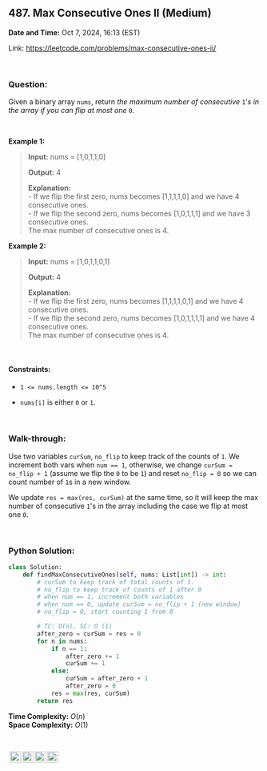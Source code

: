 ## 487. Max Consecutive Ones II (Medium)
**Date and Time:** Oct 7, 2024, 16:13 (EST)

Link: https://leetcode.com/problems/max-consecutive-ones-ii/

<br>

### Question:
Given a binary array `nums`, return _the maximum number of consecutive_ `1`'_s in the array if you can flip at most one_ `0`.

<br>

**Example 1:**
> **Input:** nums = [1,0,1,1,0]
> 
> **Output:** 4
>
> **Explanation:** <br>
> \- If we flip the first zero, nums becomes [1,1,1,1,0] and we have 4 consecutive ones. <br>
> \- If we flip the second zero, nums becomes [1,0,1,1,1] and we have 3 consecutive ones. <br>
> The max number of consecutive ones is 4.

**Example 2:**
> **Input:** nums = [1,0,1,1,0,1]
> 
> **Output:** 4
>
> **Explanation:** <br>
> \- If we flip the first zero, nums becomes [1,1,1,1,0,1] and we have 4 consecutive ones. <br>
> \- If we flip the second zero, nums becomes [1,0,1,1,1,1] and we have 4 consecutive ones. <br>
> The max number of consecutive ones is 4.

<br>

#### Constraints:
* `1 <= nums.length <= 10^5`

* `nums[i]` is either `0` or `1`.

<br>

### Walk-through: 
Use two variables `curSum`, `no_flip` to keep track of the counts of `1`. We increment both vars when `num == 1`, otherwise, we change `curSum = no_flip + 1` (assume we flip the `0` to be `1`) and reset `no_flip = 0` so we can count number of `1`s in a new window.

We update `res = max(res, curSum)` at the same time, so it will keep the max number of consecutive `1`'s in the array including the case we flip at most one `0`.

<br>

### Python Solution:
```python
class Solution:
    def findMaxConsecutiveOnes(self, nums: List[int]) -> int:
        # curSum to keep track of total counts of 1.
        # no_flip to keep track of counts of 1 after 0
        # when num == 1, increment both variables
        # when num == 0, update curSum = no_flip + 1 (new window)
        # no_flip = 0, start counting 1 from 0

        # TC: O(n), SC: O (1)
        after_zero = curSum = res = 0
        for n in nums:
            if n == 1:
                after_zero += 1
                curSum += 1
            else:
                curSum = after_zero + 1
                after_zero = 0
            res = max(res, curSum)
        return res
```
**Time Complexity:** $O(n)$ <br>
**Space Complexity:** $O(1)$

<br>

<img style="height:22px!important;margin-left:3px;vertical-align:text-bottom;" src="https://mirrors.creativecommons.org/presskit/icons/cc.svg?ref=chooser-v1" alt="CC BY-NC-SA" title="CC BY-NC-SA"><img style="height:22px!important;margin-left:3px;vertical-align:text-bottom;" src="https://mirrors.creativecommons.org/presskit/icons/by.svg?ref=chooser-v1" alt="BY: credit must be given to the creator" title="BY: credit must be given to the creator"><img style="height:22px!important;margin-left:3px;vertical-align:text-bottom;" src="https://mirrors.creativecommons.org/presskit/icons/nc.svg?ref=chooser-v1" alt="NC: Only noncommercial uses of the work are permitted" title="NC: Only noncommercial uses of the work are permitted"><img style="height:22px!important;margin-left:3px;vertical-align:text-bottom;" src="https://mirrors.creativecommons.org/presskit/icons/sa.svg?ref=chooser-v1" alt="SA: Adaptations must be shared under the same terms" title="SA: Adaptations must be shared under the same terms">